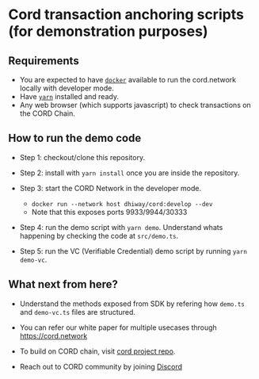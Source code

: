 # Cord transaction anchoring scripts (for demonstration purposes)

## Requirements

* You are expected to have [`docker`](https://www.docker.com/) available to run the cord.network locally with developer mode.
* Have [`yarn`](https://yarnpkg.com/) installed and ready.
* Any web browser (which supports javascript) to check transactions on the CORD Chain.

## How to run the demo code

* Step 1: checkout/clone this repository.

* Step 2: install with `yarn install` once you are inside the repository.

* Step 3: start the CORD Network in the developer mode.
  - `docker run --network host dhiway/cord:develop --dev`
  - Note that this exposes ports 9933/9944/30333

* Step 4: run the demo script with `yarn demo`. Understand whats happening by checking the code at `src/demo.ts`.

* Step 5: run the VC (Verifiable Credential) demo script by running `yarn demo-vc`.


## What next from here?

* Understand the methods exposed from SDK by refering how `demo.ts` and `demo-vc.ts` files are structured.

* You can refer our white paper for multiple usecases through https://cord.network

* To build on CORD chain, visit [cord project repo](https://github.com/dhiway/cord).

* Reach out to CORD community by joining [Discord](https://discord.gg/V8AqufZu)

